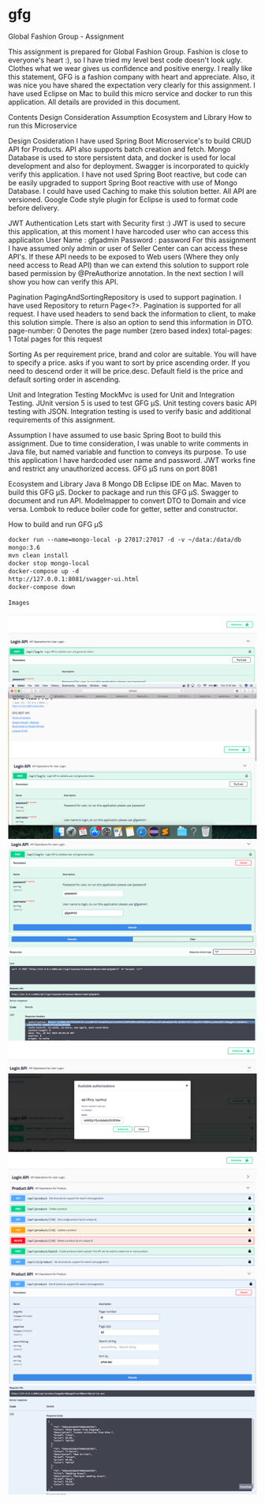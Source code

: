 # gfg
Global Fashion Group - Assignment

This assignment is prepared for Global Fashion Group. Fashion is close to everyone's heart :), so I have tried my level best code doesn't look ugly. Clothes what we wear gives us confidence and positive energy. I really like this statement, GFG is a fashion company with heart and appreciate. Also, it was nice you have shared the expectation very clearly for this assignment. I have used Eclipse on Mac to build this micro service and docker to run this application. All details are provided in this document.

Contents
  Design Consideration
  Assumption
  Ecosystem and Library
  How to run this Microservice
 

Design Cosideration
  I have used Spring Boot Microservice's to build CRUD API for Products. API also supports batch creation and fetch. Mongo Database is used to store persistent data, and docker is used for local development and also for deployment. Swagger is incorporated to quickly verify this application. I have not used Spring Boot reactive, but code can be easily upgraded to support Spring Boot reactive with use of Mongo Database. I could have used Caching to make this solution better. All API are versioned. Google Code style plugin for Eclipse is used to format code before delivery.

  JWT Authentication
  	Lets start with Security first :) JWT is used to secure this application, at this moment I have harcoded user who can access this applicaiton
  	   User Name : gfgadmin
  	   Password  : password
  	For this assignment I have assumed only admin or user of Seller Center can can access these API's. If these API needs to be exposed to Web users (Where they only need access to Read API) than we can extend this solution to support role based permission by @PreAuthorize annotation. In the next section I will show you how can verify this API.
  
  Pagination
    PagingAndSortingRepository is used to support pagination. I have used Repository to return Page<?>. Pagination is supported for all request. I have used headers to send back the information to client, to make this solution simple. There is also an option to send this information in DTO. 
      page-number: 0 				Denotes the page number (zero based index)
 	  total-pages: 1 				Total pages for this request

  Sorting
  	As per requirement price, brand and color are suitable. You will have to specify a price. asks if you want to sort by price ascending order. If you need to descend order it will be price.desc. Default field is the price and default sorting order in ascending.

  Unit and Integration Testing
    MockMvc is used for Unit and Integration Testing. JUnit version 5 is used to test GFG μS. Unit testing covers basic API testing with JSON. Integration testing is used to verify basic and additional requirements of this assignment.

Assumption
  I have assumed to use basic Spring Boot to build this assignment. Due to time consideration, I was unable to write comments in Java file, but named variable and function to conveys its purpose. To use this application I have hardcoded user name and password. JWT works fine and restrict any unauthorized access. GFG μS runs on port 8081

Ecosystem and Library
  Java 8
  Mongo DB
  Eclipse IDE on Mac.
  Maven to build this GFG μS.
  Docker to package and run this GFG μS.
  Swagger to document and run API.
  Modelmapper to convert DTO to Domain and vice versa.
  Lombok to reduce boiler code for getter, setter and constructor.

How to build and run GFG μS 

	docker run --name=mongo-local -p 27017:27017 -d -v ~/data:/data/db mongo:3.6
	mvn clean install
	docker stop mongo-local
	docker-compose up -d
	http://127.0.0.1:8081/swagger-ui.html
	docker-compose down

	Images

![](img/step-1.png)
![](img/step-2.png)
![](img/step-3.png)
![](img/step-4.png)
![](img/step-5.png)
![](img/step-6.png)
![](img/step-7.png)
![](img/step-8.png)
![](img/step-9.png)
